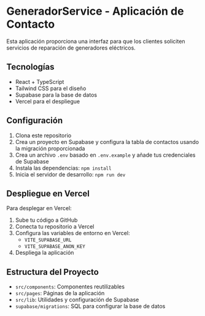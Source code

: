 # GeneradorService - Aplicación de Contacto

Esta aplicación proporciona una interfaz para que los clientes soliciten servicios de reparación de generadores eléctricos.

## Tecnologías

- React + TypeScript
- Tailwind CSS para el diseño
- Supabase para la base de datos
- Vercel para el despliegue

## Configuración

1. Clona este repositorio
2. Crea un proyecto en Supabase y configura la tabla de contactos usando la migración proporcionada
3. Crea un archivo `.env` basado en `.env.example` y añade tus credenciales de Supabase
4. Instala las dependencias: `npm install`
5. Inicia el servidor de desarrollo: `npm run dev`

## Despliegue en Vercel

Para desplegar en Vercel:

1. Sube tu código a GitHub
2. Conecta tu repositorio a Vercel
3. Configura las variables de entorno en Vercel:
   - `VITE_SUPABASE_URL`
   - `VITE_SUPABASE_ANON_KEY`
4. Despliega la aplicación

## Estructura del Proyecto

- `src/components`: Componentes reutilizables
- `src/pages`: Páginas de la aplicación
- `src/lib`: Utilidades y configuración de Supabase
- `supabase/migrations`: SQL para configurar la base de datos